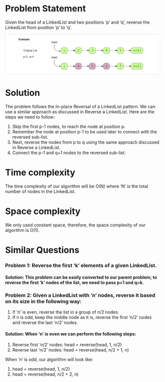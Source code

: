 # Problem Statement
Given the head of a LinkedList and two positions ‘p’ and ‘q’, reverse the LinkedList from position ‘p’ to ‘q’.

![alt text][logo]

[logo]: https://github.com/kai-ion/Grokking-the-coding-Interview/blob/main/06.%20Pattern%20In-place%20Reversal%20of%20a%20LinkedList/2.%20Reverse%20a%20Sub-list%20(medium)/Reverse%20a%20Sub-list%20(medium).PNG "Example"

# Solution
The problem follows the In-place Reversal of a LinkedList pattern. We can use a similar approach as discussed in Reverse a LinkedList. Here are the steps we need to follow:

1. Skip the first p-1 nodes, to reach the node at position p.
2. Remember the node at position p-1 to be used later to connect with the reversed sub-list.
3. Next, reverse the nodes from p to q using the same approach discussed in Reverse a LinkedList.
4. Connect the p-1 and q+1 nodes to the reversed sub-list.

# Time complexity
The time complexity of our algorithm will be O(N) where ‘N’ is the total number of nodes in the LinkedList.

# Space complexity
We only used constant space, therefore, the space complexity of our algorithm is O(1).

# Similar Questions
### Problem 1: Reverse the first ‘k’ elements of a given LinkedList.

#### Solution: This problem can be easily converted to our parent problem; to reverse the first ‘k’ nodes of the list, we need to pass p=1 and q=k.

### Problem 2: Given a LinkedList with ‘n’ nodes, reverse it based on its size in the following way:

1. If ‘n’ is even, reverse the list in a group of n/2 nodes.
2. If n is odd, keep the middle node as it is, reverse the first ‘n/2’ nodes and reverse the last ‘n/2’ nodes.

#### Solution: When ‘n’ is even we can perform the following steps:

1. Reverse first ‘n/2’ nodes: head = reverse(head, 1, n/2)
2. Reverse last ‘n/2’ nodes: head = reverse(head, n/2 + 1, n)

When ‘n’ is odd, our algorithm will look like:

1. head = reverse(head, 1, n/2)
2. head = reverse(head, n/2 + 2, n)
